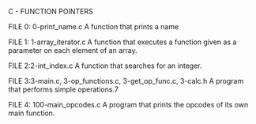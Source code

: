 C - FUNCTION POINTERS

FILE 0: 0-print_name.c
 A function that prints a name

FILE 1: 1-array_iterator.c
A function that executes a function given as a parameter on each element of an array.

FILE 2:2-int_index.c
A function that searches for an integer.

FILE 3:3-main.c, 3-op_functions.c, 3-get_op_func.c, 3-calc.h
A  program that performs simple operations.7

FILE 4: 100-main_opcodes.c
A program that prints the opcodes of its own main function.
